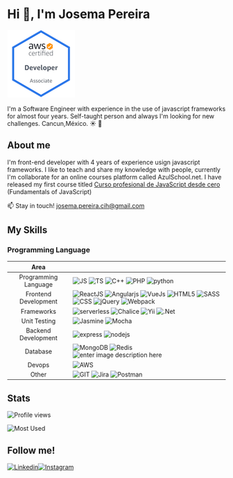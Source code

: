 # Hi :wave:, I'm Josema Pereira

[![aws](badges/aws-certified-developer-associate.png)](https://www.credly.com/badges/5a0d1646-2666-4864-aa03-7da32fc5c4cb/public_url)

I'm a Software Engineer with experience in the use of javascript frameworks for almost four years. Self-taught person and always I'm looking for new challenges.
Cancun,México. :sunny: :palm_tree:

## About me
I'm front-end developer with 4 years of experience usign javascript frameworks.
I like to teach and share my knowledge with people, currently I'm collaborate for an online courses platform called AzulSchool.net. I have released my first course titled [Curso profesional de JavaScript desde cero](https://www.azulschool.net/presentacion/curso-javascript/) (Fundamentals of JavaScript)

:mailbox: Stay in touch! josema.pereira.cih@gmail.com

## My Skills
### Programming Language
|Area|  |
|:--:|--|
|Programming Language|![JS](https://www.vectorlogo.zone/logos/javascript/javascript-ar21.svg) ![TS](https://www.vectorlogo.zone/logos/typescriptlang/typescriptlang-ar21.svg) ![C++](https://img.icons8.com/ios-filled/50/000000/c-plus-plus-logo.png) ![PHP](https://www.vectorlogo.zone/logos/php/php-ar21.svg) ![python](https://www.vectorlogo.zone/logos/python/python-ar21.svg)|
|Frontend Development|![ReactJS](https://www.vectorlogo.zone/logos/reactjs/reactjs-ar21.svg) ![Angularjs](https://www.vectorlogo.zone/logos/angular/angular-ar21.svg) ![VueJs](https://www.vectorlogo.zone/logos/vuejs/vuejs-ar21.svg) ![HTML5](https://www.vectorlogo.zone/logos/w3_html5/w3_html5-ar21.svg) ![SASS](https://www.vectorlogo.zone/logos/sass-lang/sass-lang-ar21.svg) ![CSS](https://img.icons8.com/color/48/000000/css3.png) ![jQuery](https://www.vectorlogo.zone/logos/jquery/jquery-ar21.svg) ![Webpack](https://www.vectorlogo.zone/logos/js_webpack/js_webpack-ar21.svg)|
|Frameworks|![serverless](https://www.vectorlogo.zone/logos/serverless/serverless-ar21.svg) ![Chalice](https://aws.github.io/chalice/_static/img/chalice-logo-icon-small.png) ![Yii](https://www.vectorlogo.zone/logos/yiiframework/yiiframework-ar21.svg) ![.Net](https://www.vectorlogo.zone/logos/dotnet/dotnet-ar21.svg)|
|Unit Testing| ![Jasmine](https://www.vectorlogo.zone/logos/jasmine/jasmine-ar21.svg) ![Mocha](https://www.vectorlogo.zone/logos/mochajs/mochajs-ar21.svg)|
|Backend Development| ![express](https://www.vectorlogo.zone/logos/expressjs/expressjs-ar21.svg) ![nodejs](https://www.vectorlogo.zone/logos/nodejs/nodejs-ar21.svg) |
|Database|![MongoDB](https://www.vectorlogo.zone/logos/mongodb/mongodb-ar21.svg) ![Redis](https://www.vectorlogo.zone/logos/redis/redis-ar21.svg) ![enter image description here](https://www.vectorlogo.zone/logos/mysql/mysql-ar21.svg)|
|Devops	|![AWS](https://www.vectorlogo.zone/logos/amazon_aws/amazon_aws-ar21.svg)|
|Other|![GIT](https://www.vectorlogo.zone/logos/git-scm/git-scm-ar21.svg) ![Jira](https://www.vectorlogo.zone/logos/atlassian_jira/atlassian_jira-ar21.svg) ![Postman](https://www.vectorlogo.zone/logos/getpostman/getpostman-ar21.svg)|

## Stats
![Profile views](https://komarev.com/ghpvc/?username=josemapereira)

![Most Used](https://github-readme-stats.vercel.app/api/top-langs/?username=josemapereira&layout=compact)

##  Follow me!
[![Linkedin](https://www.vectorlogo.zone/logos/linkedin/linkedin-ar21.svg)](https://linkedin.com/in/josemapereira)[![Instagram](https://www.vectorlogo.zone/logos/instagram/instagram-ar21.svg)](https://instagram.com/josema_pereira)
